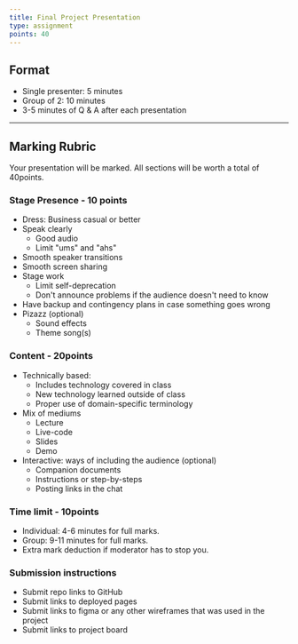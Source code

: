 ```yaml
---
title: Final Project Presentation
type: assignment
points: 40
---
```


## Format

- Single presenter: 5 minutes
- Group of 2: 10 minutes
- 3-5 minutes of Q & A after each presentation

---

## Marking Rubric

Your presentation will be marked. All sections will be worth a total of 40points.

### Stage Presence - 10 points

- Dress: Business casual or better
- Speak clearly
  - Good audio
  - Limit "ums" and "ahs"
- Smooth speaker transitions
- Smooth screen sharing
- Stage work
  - Limit self-deprecation
  - Don't announce problems if the audience doesn't need to know
- Have backup and contingency plans in case something goes wrong
- Pizazz (optional)
  - Sound effects
  - Theme song(s)

### Content - 20points

- Technically based:
  - Includes technology covered in class
  - New technology learned outside of class
  - Proper use of domain-specific terminology
- Mix of mediums
  - Lecture
  - Live-code
  - Slides
  - Demo
- Interactive: ways of including the audience (optional)
  - Companion documents
  - Instructions or step-by-steps
  - Posting links in the chat



### Time limit - 10points

- Individual: 4-6 minutes for full marks.
- Group: 9-11 minutes for full marks.
- Extra mark deduction if moderator has to stop you.

### Submission instructions

- Submit repo links to GitHub
- Submit links to deployed pages
- Submit links to figma or any other wireframes that was used in the project
- Submit links to project board
